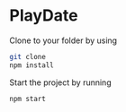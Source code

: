 # PlayDate

Clone to your folder by using
```bash
git clone 
npm install
```

Start the project by running
```bash
npm start
```
